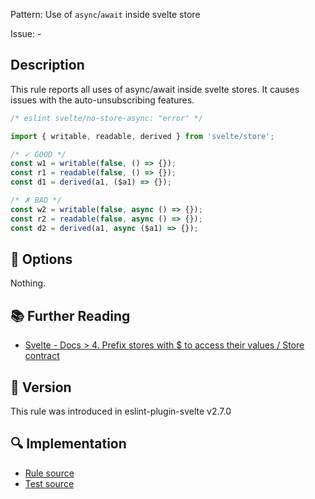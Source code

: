 Pattern: Use of `async`/`await` inside svelte store

Issue: -

## Description

This rule reports all uses of async/await inside svelte stores.
It causes issues with the auto-unsubscribing features.

```js
/* eslint svelte/no-store-async: "error" */

import { writable, readable, derived } from 'svelte/store';

/* ✓ GOOD */
const w1 = writable(false, () => {});
const r1 = readable(false, () => {});
const d1 = derived(a1, ($a1) => {});

/* ✗ BAD */
const w2 = writable(false, async () => {});
const r2 = readable(false, async () => {});
const d2 = derived(a1, async ($a1) => {});
```

## :wrench: Options

Nothing.

## :books: Further Reading

- [Svelte - Docs > 4. Prefix stores with $ to access their values / Store contract](https://svelte.dev/docs#component-format-script-4-prefix-stores-with-$-to-access-their-values-store-contract)

## :rocket: Version

This rule was introduced in eslint-plugin-svelte v2.7.0

## :mag: Implementation

- [Rule source](https://github.com/sveltejs/eslint-plugin-svelte/blob/main/src/rules/no-store-async.ts)
- [Test source](https://github.com/sveltejs/eslint-plugin-svelte/blob/main/tests/src/rules/no-store-async.ts)

